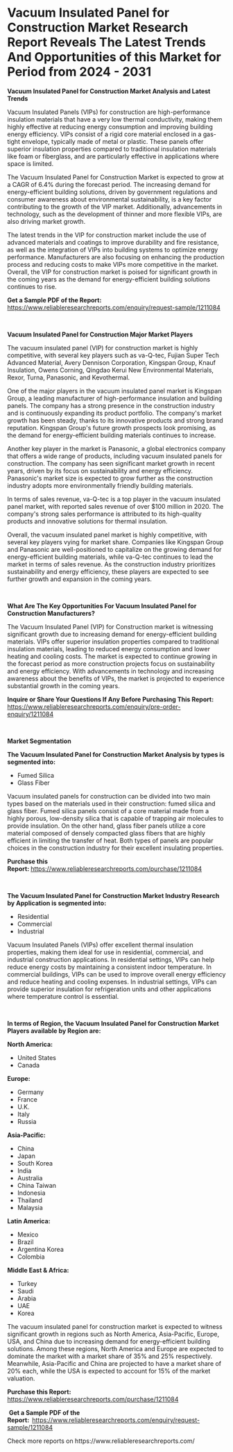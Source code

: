 <p><h1>Vacuum Insulated Panel for Construction Market Research Report Reveals The Latest Trends And Opportunities of this Market for Period from 2024 - 2031</h1></p><p><strong>Vacuum Insulated Panel for Construction Market Analysis and Latest Trends</strong></p>
<p><p>Vacuum Insulated Panels (VIPs) for construction are high-performance insulation materials that have a very low thermal conductivity, making them highly effective at reducing energy consumption and improving building energy efficiency. VIPs consist of a rigid core material enclosed in a gas-tight envelope, typically made of metal or plastic. These panels offer superior insulation properties compared to traditional insulation materials like foam or fiberglass, and are particularly effective in applications where space is limited.</p><p>The Vacuum Insulated Panel for Construction Market is expected to grow at a CAGR of 6.4% during the forecast period. The increasing demand for energy-efficient building solutions, driven by government regulations and consumer awareness about environmental sustainability, is a key factor contributing to the growth of the VIP market. Additionally, advancements in technology, such as the development of thinner and more flexible VIPs, are also driving market growth.</p><p>The latest trends in the VIP for construction market include the use of advanced materials and coatings to improve durability and fire resistance, as well as the integration of VIPs into building systems to optimize energy performance. Manufacturers are also focusing on enhancing the production process and reducing costs to make VIPs more competitive in the market. Overall, the VIP for construction market is poised for significant growth in the coming years as the demand for energy-efficient building solutions continues to rise.</p></p>
<p><strong>Get a Sample PDF of the Report:&nbsp;</strong> <a href="https://www.reliableresearchreports.com/enquiry/request-sample/1211084">https://www.reliableresearchreports.com/enquiry/request-sample/1211084</a></p>
<p>&nbsp;</p>
<p><strong>Vacuum Insulated Panel for Construction Major Market Players</strong></p>
<p><p>The vacuum insulated panel (VIP) for construction market is highly competitive, with several key players such as va-Q-tec, Fujian Super Tech Advanced Material, Avery Dennison Corporation, Kingspan Group, Knauf Insulation, Owens Corning, Qingdao Kerui New Environmental Materials, Rexor, Turna, Panasonic, and Kevothermal. </p><p>One of the major players in the vacuum insulated panel market is Kingspan Group, a leading manufacturer of high-performance insulation and building panels. The company has a strong presence in the construction industry and is continuously expanding its product portfolio. The company's market growth has been steady, thanks to its innovative products and strong brand reputation. Kingspan Group's future growth prospects look promising, as the demand for energy-efficient building materials continues to increase.</p><p>Another key player in the market is Panasonic, a global electronics company that offers a wide range of products, including vacuum insulated panels for construction. The company has seen significant market growth in recent years, driven by its focus on sustainability and energy efficiency. Panasonic's market size is expected to grow further as the construction industry adopts more environmentally friendly building materials.</p><p>In terms of sales revenue, va-Q-tec is a top player in the vacuum insulated panel market, with reported sales revenue of over $100 million in 2020. The company's strong sales performance is attributed to its high-quality products and innovative solutions for thermal insulation.</p><p>Overall, the vacuum insulated panel market is highly competitive, with several key players vying for market share. Companies like Kingspan Group and Panasonic are well-positioned to capitalize on the growing demand for energy-efficient building materials, while va-Q-tec continues to lead the market in terms of sales revenue. As the construction industry prioritizes sustainability and energy efficiency, these players are expected to see further growth and expansion in the coming years.</p></p>
<p>&nbsp;</p>
<p><strong>What Are The Key Opportunities For Vacuum Insulated Panel for Construction Manufacturers?</strong></p>
<p><p>The Vacuum Insulated Panel (VIP) for Construction market is witnessing significant growth due to increasing demand for energy-efficient building materials. VIPs offer superior insulation properties compared to traditional insulation materials, leading to reduced energy consumption and lower heating and cooling costs. The market is expected to continue growing in the forecast period as more construction projects focus on sustainability and energy efficiency. With advancements in technology and increasing awareness about the benefits of VIPs, the market is projected to experience substantial growth in the coming years.</p></p>
<p><strong>Inquire or Share Your Questions If Any Before Purchasing This Report:</strong> <a href="https://www.reliableresearchreports.com/enquiry/pre-order-enquiry/1211084">https://www.reliableresearchreports.com/enquiry/pre-order-enquiry/1211084</a></p>
<p>&nbsp;</p>
<p><strong>Market Segmentation</strong></p>
<p><strong>The Vacuum Insulated Panel for Construction Market Analysis by types is segmented into:</strong></p>
<p><ul><li>Fumed Silica</li><li>Glass Fiber</li></ul></p>
<p><p>Vacuum insulated panels for construction can be divided into two main types based on the materials used in their construction: fumed silica and glass fiber. Fumed silica panels consist of a core material made from a highly porous, low-density silica that is capable of trapping air molecules to provide insulation. On the other hand, glass fiber panels utilize a core material composed of densely compacted glass fibers that are highly efficient in limiting the transfer of heat. Both types of panels are popular choices in the construction industry for their excellent insulating properties.</p></p>
<p><strong>Purchase this Report:&nbsp;</strong><a href="https://www.reliableresearchreports.com/purchase/1211084">https://www.reliableresearchreports.com/purchase/1211084</a></p>
<p>&nbsp;</p>
<p><strong>The Vacuum Insulated Panel for Construction Market Industry Research by Application is segmented into:</strong></p>
<p><ul><li>Residential</li><li>Commercial</li><li>Industrial</li></ul></p>
<p><p>Vacuum Insulated Panels (VIPs) offer excellent thermal insulation properties, making them ideal for use in residential, commercial, and industrial construction applications. In residential settings, VIPs can help reduce energy costs by maintaining a consistent indoor temperature. In commercial buildings, VIPs can be used to improve overall energy efficiency and reduce heating and cooling expenses. In industrial settings, VIPs can provide superior insulation for refrigeration units and other applications where temperature control is essential.</p></p>
<p>&nbsp;</p>
<p><strong>In terms of Region, the Vacuum Insulated Panel for Construction Market Players available by Region are:</strong></p>
<p>
    <p> <strong> North America: </strong>
        <ul>
            <li>United States</li>
            <li>Canada</li>
        </ul>
        </p> 
    <p> <strong> Europe: </strong>
        <ul>
            <li>Germany</li>
            <li>France</li>
            <li>U.K.</li>
            <li>Italy</li>
            <li>Russia</li>
        </ul>
        </p> 
    <p> <strong> Asia-Pacific: </strong>
        <ul>
            <li>China</li>
            <li>Japan</li>
            <li>South Korea</li>
            <li>India</li>
            <li>Australia</li>
            <li>China Taiwan</li>
            <li>Indonesia</li>
            <li>Thailand</li>
            <li>Malaysia</li>
        </ul>
        </p> 
    <p> <strong> Latin America: </strong>
        <ul>
            <li>Mexico</li>
            <li>Brazil</li>
            <li>Argentina Korea</li>
            <li>Colombia</li>
        </ul>
        </p> 
    <p> <strong> Middle East & Africa: </strong>
        <ul>
            <li>Turkey</li>
            <li>Saudi</li>
            <li>Arabia</li>
            <li>UAE</li>
            <li>Korea</li>
        </ul>
    </p>
    </p>
<p><p>The vacuum insulated panel for construction market is expected to witness significant growth in regions such as North America, Asia-Pacific, Europe, USA, and China due to increasing demand for energy-efficient building solutions. Among these regions, North America and Europe are expected to dominate the market with a market share of 35% and 25% respectively. Meanwhile, Asia-Pacific and China are projected to have a market share of 20% each, while the USA is expected to account for 15% of the market valuation.</p></p>
<p><strong>Purchase this Report: </strong><a href="https://www.reliableresearchreports.com/purchase/1211084">https://www.reliableresearchreports.com/purchase/1211084</a></p>
<p>&nbsp;<strong>Get a Sample PDF of the Report:&nbsp;&nbsp;</strong><a href="https://www.reliableresearchreports.com/enquiry/request-sample/1211084">https://www.reliableresearchreports.com/enquiry/request-sample/1211084</a></p>
<p><strong></strong></p>
<p>Check more reports on https://www.reliableresearchreports.com/</p>